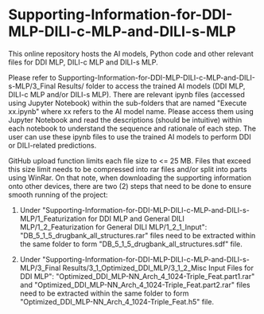 # Supporting-Information-for-DDI-MLP-DILI-c-MLP-and-DILI-s-MLP
This online repository hosts the AI models, Python code and other relevant files for DDI MLP, DILI-c MLP and DILI-s MLP.

Please refer to Supporting-Information-for-DDI-MLP-DILI-c-MLP-and-DILI-s-MLP/3_Final Results/ folder to access the trained AI models (DDI MLP, DILI-c MLP and/or DILI-s MLP). There are relevant ipynb files (accessed using Jupyter Notebook) within the sub-folders that are named "Execute xx.ipynb" where xx refers to the AI model name. Please access them using Jupyter Notebook and read the descriptions (should be intuitive) within each notebook to understand the sequence and rationale of each step. The user can use these ipynb files to use the trained AI models to perform DDI or DILI-related predictions.



GitHub upload function limits each file size to <= 25 MB. Files that exceed this size limit needs to be compressed into rar files and/or split into parts using WinRar. On that note, when downloading the supporting information onto other devices, there are two (2) steps that need to be done to ensure smooth running of the project:

1) Under "Supporting-Information-for-DDI-MLP-DILI-c-MLP-and-DILI-s-MLP/1_Featurization for DDI MLP and General DILI MLP/1_2_Featurization for General DILI MLP/1_2_1_Input":
"DB_5_1_5_drugbank_all_structures.rar" files need to be extracted within the same folder to form "DB_5_1_5_drugbank_all_structures.sdf" file.

2) Under "Supporting-Information-for-DDI-MLP-DILI-c-MLP-and-DILI-s-MLP/3_Final Results/3_1_Optimized_DDI_MLP/3_1_2_Misc Input Files for DDI MLP":
"Optimized_DDI_MLP-NN_Arch_4_1024-Triple_Feat.part1.rar" and "Optimized_DDI_MLP-NN_Arch_4_1024-Triple_Feat.part2.rar" files need to be extracted within the same folder to form "Optimized_DDI_MLP-NN_Arch_4_1024-Triple_Feat.h5" file.
